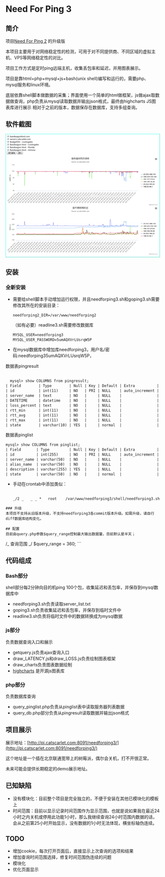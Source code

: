 # Need For Ping 3
## 简介
项目[Need For Ping 2](https://github.com/catscarlet/needforping2) 的升级版

本项目主要用于对网络稳定性的检测，可用于对不同提供商、不同区域的虚拟主机、VPS等网络稳定性的对比。

项目工作方式是定时ping远端主机，收集丢包率和延迟，并用图表展示。

项目是靠html+php+mysql+js+bash(unix shell)编写和运行的，需要php、mysql服务和linux环境。

底层依靠shell脚本做数据的采集；界面使用一个简单的html做框架，js做ajax取数据做查询，php负责从mysql读取数据并输出json格式，最终由highcharts JS图表库进行展示 相对于之前的版本，数据保存在数据库，支持多组查询。

## 软件截图
![needforping3 logo](https://github.com/catscarlet/needforping3/blob/master/snapshot.png)

## 安装
### 全新安装
- 需要给shell脚本手动增加运行权限，并且needforping3.sh和goping3.sh需要修改其所在的安装目录：

  ```
  needforping2_DIR=/var/www/needforping2
  ```

  （如有必要）readline3.sh需要修改数据库

  ```
  MYSQL_USER=needforping3
  MYSQL_USER_PASSWORD=5umAQXVrLUsrqW5P
  ```

- 在mysql数据库中增加库needforping3，用户名/密码:needforping35umAQXVrLUsrqW5P，

数据表pingresult

```

  mysql> show COLUMNS from pingresult;  
| Field        | Type        | Null | Key | Default | Extra          |
| id           | int(11)     | NO   | PRI | NULL    | auto_increment | | server_name  | text        | NO   |     | NULL    |                | | DATETIME     | datetime    | NO   |     | NULL    |                | | loss_percent | text        | NO   |     | NULL    |                | | rtt_min      | int(11)     | NO   |     | NULL    |                | | rtt_avg      | int(11)     | NO   |     | NULL    |                | | rtt_max      | int(11)     | NO   |     | NULL    |                | | state        | varchar(10) | YES  |     | normal  |                |
```

数据表pinglist

```
mysql> show COLUMNS from pinglist;
| Field       | Type         | Null | Key | Default | Extra          |
| id          | int(255)     | NO   | PRI | NULL    | auto_increment |
| server_name | varchar(50)  | NO   |     | NULL    |                |
| alias_name  | varchar(50)  | NO   |     | NULL    |                |
| description | varchar(255) | YES  |     | NULL    |                |
| state       | varchar(50)  | NO   |     | normal  |                |
```

- 手动在crontab中添加类似：

  ```

  _/2 _   _ _ *   root    /var/www/needforping3/shell/needforping3.sh

```
### 升级
本项目不支持从旧版本升级，不支持needforping3各commit版本升级。如需升级，请自行diff数据库结构变化。

## 配置
目前由query.php参数$query_range控制最大输出数据量，目前默认是半天；
```

 /_ 查询范围 _/ $query_range = 360; ```

## 代码组成
### Bash部分
shell部分每2分钟向目的机ping 100个包，收集延迟和丢包率，并保存到mysql数据库中
- needforping3.sh负责读取server_list.txt
- goping3.sh负责收集延迟和丢包率，并保存到临时文件中
- readline3.sh负责将临时文件中的数据转换成为mysql数据

### js部分
负责数据查询入口和展示
- getquery.js负责ajax查询入口
- draw_LATENCY.js和draw_LOSS.js负责绘制图表框架
- draw_charts负责图表数据绘制
- [highcharts](http://www.highcharts.com/) 是开源js图表库

### php部分
负责数据库查询
- query_pinglist.php负责从pinglist表中读取服务器列表数据
- query_db.php部分负责从pingresult读取数据并输出json格式

## 项目展示
展示地址：[http://pi.catscarlet.com:8091/needforping3/](http://pi.catscarlet.com:8091/needforping3/)

这个地址是一个插在北京联通宽带上的树莓派，偶尔会关机，打不开很正常。

未来可能会提供长期稳定的demo展示地址。

## 已知缺陷
- 没有模块化：目前整个项目是完全独立的，不便于安装在其他已模块化的模板上
- 时间范围：目前以显示记录时间范围作为显示范围，也就是说如果我在最近24小时之内关机或停用此功能1小时，那么我继续查询24小时范围内数据的话，会从之前第25小时开始显示，没有数据的1小时无法体现，横坐标轴伪连续。


## TODO
- 增加cookie，每次打开页面后，直接显示上次查询的选项和结果
- 增加查询时间范围选择，修复时间范围伪连续的问题
- 模块化
- 优化页面显示
